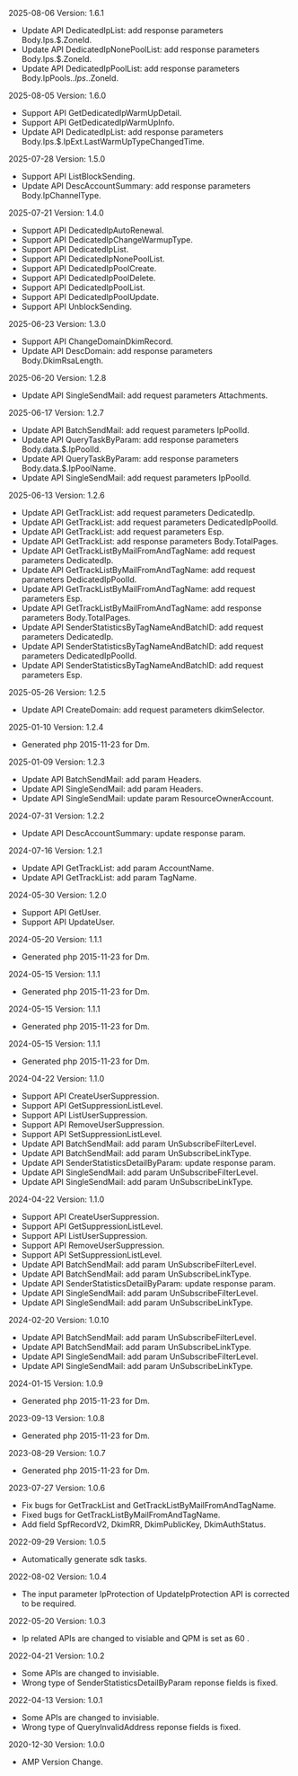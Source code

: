 2025-08-06 Version: 1.6.1
- Update API DedicatedIpList: add response parameters Body.Ips.$.ZoneId.
- Update API DedicatedIpNonePoolList: add response parameters Body.Ips.$.ZoneId.
- Update API DedicatedIpPoolList: add response parameters Body.IpPools.$.Ips.$.ZoneId.


2025-08-05 Version: 1.6.0
- Support API GetDedicatedIpWarmUpDetail.
- Support API GetDedicatedIpWarmUpInfo.
- Update API DedicatedIpList: add response parameters Body.Ips.$.IpExt.LastWarmUpTypeChangedTime.


2025-07-28 Version: 1.5.0
- Support API ListBlockSending.
- Update API DescAccountSummary: add response parameters Body.IpChannelType.


2025-07-21 Version: 1.4.0
- Support API DedicatedIpAutoRenewal.
- Support API DedicatedIpChangeWarmupType.
- Support API DedicatedIpList.
- Support API DedicatedIpNonePoolList.
- Support API DedicatedIpPoolCreate.
- Support API DedicatedIpPoolDelete.
- Support API DedicatedIpPoolList.
- Support API DedicatedIpPoolUpdate.
- Support API UnblockSending.


2025-06-23 Version: 1.3.0
- Support API ChangeDomainDkimRecord.
- Update API DescDomain: add response parameters Body.DkimRsaLength.


2025-06-20 Version: 1.2.8
- Update API SingleSendMail: add request parameters Attachments.


2025-06-17 Version: 1.2.7
- Update API BatchSendMail: add request parameters IpPoolId.
- Update API QueryTaskByParam: add response parameters Body.data.$.IpPoolId.
- Update API QueryTaskByParam: add response parameters Body.data.$.IpPoolName.
- Update API SingleSendMail: add request parameters IpPoolId.


2025-06-13 Version: 1.2.6
- Update API GetTrackList: add request parameters DedicatedIp.
- Update API GetTrackList: add request parameters DedicatedIpPoolId.
- Update API GetTrackList: add request parameters Esp.
- Update API GetTrackList: add response parameters Body.TotalPages.
- Update API GetTrackListByMailFromAndTagName: add request parameters DedicatedIp.
- Update API GetTrackListByMailFromAndTagName: add request parameters DedicatedIpPoolId.
- Update API GetTrackListByMailFromAndTagName: add request parameters Esp.
- Update API GetTrackListByMailFromAndTagName: add response parameters Body.TotalPages.
- Update API SenderStatisticsByTagNameAndBatchID: add request parameters DedicatedIp.
- Update API SenderStatisticsByTagNameAndBatchID: add request parameters DedicatedIpPoolId.
- Update API SenderStatisticsByTagNameAndBatchID: add request parameters Esp.


2025-05-26 Version: 1.2.5
- Update API CreateDomain: add request parameters dkimSelector.


2025-01-10 Version: 1.2.4
- Generated php 2015-11-23 for Dm.

2025-01-09 Version: 1.2.3
- Update API BatchSendMail: add param Headers.
- Update API SingleSendMail: add param Headers.
- Update API SingleSendMail: update param ResourceOwnerAccount.


2024-07-31 Version: 1.2.2
- Update API DescAccountSummary: update response param.


2024-07-16 Version: 1.2.1
- Update API GetTrackList: add param AccountName.
- Update API GetTrackList: add param TagName.


2024-05-30 Version: 1.2.0
- Support API GetUser.
- Support API UpdateUser.


2024-05-20 Version: 1.1.1
- Generated php 2015-11-23 for Dm.

2024-05-15 Version: 1.1.1
- Generated php 2015-11-23 for Dm.

2024-05-15 Version: 1.1.1
- Generated php 2015-11-23 for Dm.

2024-05-15 Version: 1.1.1
- Generated php 2015-11-23 for Dm.

2024-04-22 Version: 1.1.0
- Support API CreateUserSuppression.
- Support API GetSuppressionListLevel.
- Support API ListUserSuppression.
- Support API RemoveUserSuppression.
- Support API SetSuppressionListLevel.
- Update API BatchSendMail: add param UnSubscribeFilterLevel.
- Update API BatchSendMail: add param UnSubscribeLinkType.
- Update API SenderStatisticsDetailByParam: update response param.
- Update API SingleSendMail: add param UnSubscribeFilterLevel.
- Update API SingleSendMail: add param UnSubscribeLinkType.


2024-04-22 Version: 1.1.0
- Support API CreateUserSuppression.
- Support API GetSuppressionListLevel.
- Support API ListUserSuppression.
- Support API RemoveUserSuppression.
- Support API SetSuppressionListLevel.
- Update API BatchSendMail: add param UnSubscribeFilterLevel.
- Update API BatchSendMail: add param UnSubscribeLinkType.
- Update API SenderStatisticsDetailByParam: update response param.
- Update API SingleSendMail: add param UnSubscribeFilterLevel.
- Update API SingleSendMail: add param UnSubscribeLinkType.


2024-02-20 Version: 1.0.10
- Update API BatchSendMail: add param UnSubscribeFilterLevel.
- Update API BatchSendMail: add param UnSubscribeLinkType.
- Update API SingleSendMail: add param UnSubscribeFilterLevel.
- Update API SingleSendMail: add param UnSubscribeLinkType.


2024-01-15 Version: 1.0.9
- Generated php 2015-11-23 for Dm.

2023-09-13 Version: 1.0.8
- Generated php 2015-11-23 for Dm.

2023-08-29 Version: 1.0.7
- Generated php 2015-11-23 for Dm.

2023-07-27 Version: 1.0.6
- Fix bugs for GetTrackList and GetTrackListByMailFromAndTagName.
- Fixed bugs for GetTrackListByMailFromAndTagName.
- Add field SpfRecordV2, DkimRR, DkimPublicKey, DkimAuthStatus.

2022-09-29 Version: 1.0.5
- Automatically generate sdk tasks.

2022-08-02 Version: 1.0.4
- The input parameter IpProtection of UpdateIpProtection API  is corrected to be required. 

2022-05-20 Version: 1.0.3
- Ip related APIs are changed to visiable and QPM is set as 60 .

2022-04-21 Version: 1.0.2
- Some APIs are changed to invisiable.
- Wrong type of SenderStatisticsDetailByParam reponse fields is fixed.

2022-04-13 Version: 1.0.1
- Some APIs are changed to invisiable.
- Wrong type of QueryInvalidAddress reponse fields is fixed.

2020-12-30 Version: 1.0.0
- AMP Version Change.

